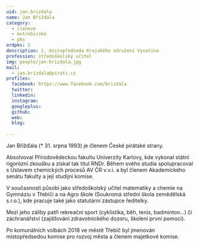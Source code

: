 ```yaml
---
uid: jan.brizdala
name: Jan Břížďala
category:
  - clenove
  - mstrebicsko
  - pks
ordpks: 2
description: 1. místopředseda Krajského sdružení Vysočina
profession: středoškolský učitel
img: people/jan-brizdala.jpg
mail:
  - jan.brizdala@pirati.cz
profiles:
  facebook: https://www.facebook.com/brizdala
  twitter: 
  linkedin: 
  instagram: 
  googleplus: 
  github: 
  web: 
  blog: 
  
---
```


Jan Břížďala (* 31. srpna 1993) je členem České pirátské strany.

Absolvoval Přírodovědeckou fakultu Univerzity Karlovy, kde vykonal státní rigorózní zkoušku a získal tak titul RNDr. Během svého studia spolupracoval s Ústavem chemických procesů AV ČR v.v.i. a byl členem Akademického senátu fakulty a její studijní komise.

V současnosti působí jako středoškolský učitel matematiky a chemie na Gymnáziu v Třebíči a na Agro škole (Soukromá střední škola zemědělská s.r.o.), kde pracuje také jako statutární zástupce ředitelky.

Mezi jeho záliby patří rekreační sport (cyklistika, běh, tenis, badminton…) či záchranářství (zajišťování zdravotnického dozoru, školení první pomoci). 

Po komunálních volbách 2018 ve městě Třebíč byl jmenován místopředsedou komise pro rozvoj města a členem majetkové komise.
 
